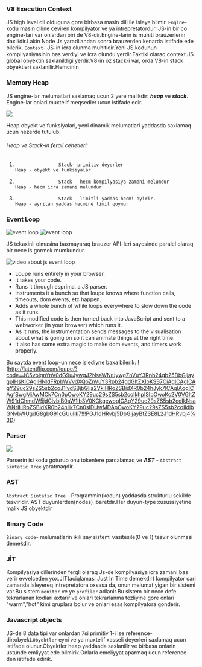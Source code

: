 ### V8 Execution Context

JS high level dil olduguna gore birbasa masin dili ile isleye bilmir.
`Engine`- kodu masin diline ceviren kompilyator ve ya intrepretatordur.
JS-in bir co engine-lari var onlardan biri de V8-dir.Engine-larin is muhiti brauzerlerin daxilidir.Lakin Node Js yaradilandan sonra brauzerden kenarda istifade ede bilerik.
`Context`- JS-in icra olunma muhitidir.Yeni JS kodunun kompilyasiyasinin bas verdiyi ve icra olundu yerdir.Faktiki olaraq context JS global obyektin saxlanildigi yerdir.V8-in oz stack-i var, orda V8-in stack obyektleri saxlanilir.Hemcinin 

### Memory Heap

JS engine-lar melumatlari saxlamaq ucun  2 yere malikdir: ***heap*** ve ***stack***.
Engine-lar onlari muxtelif meqsedler ucun istifade edir.

![](https://felixgerschau.com/static/b452488bd7eeac0405c48f164da6280d/5a190/stack-heap-pointers.png)

Heap obyekt ve funksiyalari, yeni dinamik melumatlari yaddasda saxlamaq ucun nezerde tutulub.
###### *Heap* ve *Stack*-in ferqli cehetleri:

1.                     Stack- primitiv deyerler                               Heap - obyekt ve funksiyalar      
2.                     Stack - hecm kompilyasiya zamani melumdur              Heap - hecm icra zamani melumdur   
3.                     Stack - limitli yaddas hecmi ayirir.                   Heap - ayrilan yaddas hecmine limit qoymur

### Event Loop

![event loop](https://miro.medium.com/max/800/0*4uI-TV9sKk4WwB5O.png)
![event loop](https://habrastorage.org/r/w1560/getpro/habr/post_images/d1a/f0e/8a4/d1af0e8a458a975c34df719a4572f7d6.png)

JS tekaxinli olmasina baxmayaraq brauzer API-leri sayesinde paralel olaraq bir nece is gormek mumkundur.

![video about js event loop](https://www.youtube.com/watch?v=8aGhZQkoFbQ)

- Loupe runs entirely in your browser.
- It takes your code.
- Runs it through esprima, a JS parser.
- Instruments it a bunch so that loupe knows where function calls, timeouts, dom events, etc happen.
- Adds a whole bunch of while loops everywhere to slow down the code as it runs.
- This modified code is then turned back into JavaScript and sent to a webworker (in your browser) which runs it.
- As it runs, the instrumentation sends messages to the visualisation about what is going on so it can animate things at the right time.
- It also has some extra magic to make dom events, and timers work properly.

Bu saytda event loop-un nece islediyne baxa bilerik: !(http://latentflip.com/loupe/?code=JC5vbignYnV0dG9uJywgJ2NsaWNrJywgZnVuY3Rpb24gb25DbGljaygpIHsKICAgIHNldFRpbWVvdXQoZnVuY3Rpb24gdGltZXIoKSB7CiAgICAgICAgY29uc29sZS5sb2coJ1lvdSBjbGlja2VkIHRoZSBidXR0b24hJyk7ICAgIAogICAgfSwgMjAwMCk7Cn0pOwoKY29uc29sZS5sb2coIkhpISIpOwoKc2V0VGltZW91dChmdW5jdGlvbiB0aW1lb3V0KCkgewogICAgY29uc29sZS5sb2coIkNsaWNrIHRoZSBidXR0b24hIik7Cn0sIDUwMDApOwoKY29uc29sZS5sb2coIldlbGNvbWUgdG8gbG91cGUuIik7!!!PGJ1dHRvbj5DbGljayBtZSE8L2J1dHRvbj4%3D)



### Parser

![](https://miro.medium.com/proxy/1*ZIH_wjqDfZn6NRKsDi9mvA.png)

Parserin isi kodu goturub onu tokenlere parcalamaq ve ***AST*** - `Abstract Sintatic Tree` yaratmaqdir.

### AST

`Abstract Sintatic Tree` - Proqrammin(kodun) yaddasda strukturlu sekilde tesviridir.
AST duyunlerden(nodes) ibaretdir.Her duyun-type xusussiyetine malik JS obyektdir

### Binary Code

`Binary code`- melumatlarin ikili say sistemi vasitesile(0 ve 1) tesvir olunmasi demekdir.

### JİT

Kompilyasiya dillerinden ferqli olaraq Js-de kompilyasiya icra zamani bas verir evvelceden yox.JIT(aciqlamasi Just In Time demekdir) kompilyator cari zamanda isleyereq intrepretatora oxsasa da, onun melumat yigan bir sistemi var.Bu sistem `monitor` ve ye `profiler` adlanir.Bu sistem bir nece defe tekrarlanan kodlari axtarir ve onlari tekrarlanma tezliyine gore onlari "warm","hot" kimi qruplara bolur ve onlari esas kompilyatora gonderir.

### Javascript objects

JS-de 8 data tipi var onlardan 7si primitiv 1-i ise reference-dir:obyekt.`Obyektler` eyni ve ya muxtelif xasseli deyerleri saxlamaq ucun istifade olunur.Obyektler heap yaddasda saxlanilir ve birbasa onlarin ustunde emliyyat ede bilmirik.Onlarla emeliyyat aparmaq ucun reference-den istifade edirik.
